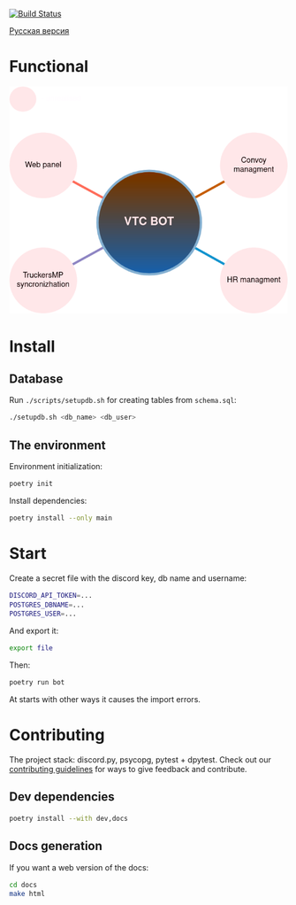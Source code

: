 [![Build Status](https://github.com/GREEN-Corporation/discord-bot/actions/workflows/checks.yml/badge.svg?branch=main)](https://github.com/GREEN-Corporation/discord-bot/actions/workflows/checks.yml)

[Русская версия](./ru-readme.md)

# Functional

![functional](./docs/diagram.png)

# Install

## Database

Run `./scripts/setupdb.sh` for creating tables from `schema.sql`:
```sh
./setupdb.sh <db_name> <db_user> 
```

## The environment
Environment initialization:
```sh
poetry init
```
Install dependencies:
```sh
poetry install --only main
```

# Start
Create a secret file with the discord key, db name and username:
```sh
DISCORD_API_TOKEN=...
POSTGRES_DBNAME=...
POSTGRES_USER=...
```
And export it:
```sh
export file
```
Then:
```sh
poetry run bot
```
At starts with other ways it causes the import errors.

# Contributing
The project stack: discord.py, psycopg, pytest + dpytest. Check out our 
[contributing guidelines](./contributing.md) for ways to give feedback and contribute.

## Dev dependencies
```sh
poetry install --with dev,docs
```
## Docs generation
If you want a web version of the docs:
```sh
cd docs
make html
```